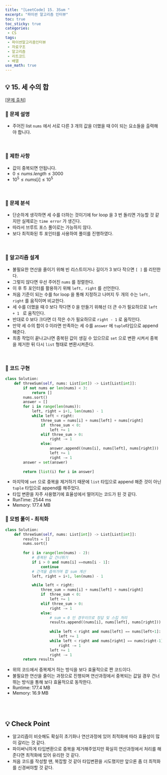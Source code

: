 ```yaml
---
title: "[LeetCode] 15. 3Sum "
excerpt: "파이썬 알고리즘 인터뷰"
toc: true
toc_sticky: true
categories:
 - CS
tags:
 - 파이썬알고리즘인터뷰
 - 자료구조
 - 알고리즘
 - 리트코드
 - 배열
use_math: true
---
```

## &#128161; 15. 세 수의 합
[[문제 출처]](https://leetcode.com/problems/3sum/)
### &#128204; 문제 설명
- 주어진 list <code>nums</code> 에서 서로 다른 3 개의 값을 더했을 때 0이 되는 요소들을 출력해야 합니다. 

<br/>

### &#128204; 제한 사항
- 값이 중복되면 안됩니다.
- $0 \leq nums.length \leq 3000$
- $10^5 \leq nums[i] \leq 10^5$

<br/>

### &#128204; 문제 분석
- 단순하게 생각하면 세 수를 더하는 것이기에 for loop 을 3 번 돌리면 가능할 것 같지만 실제로는 <code>time error</code> 가 생긴다.
- 따라서 브루트 포스 풀이로는 가능하지 않다.
- 보다 최적화된 투 포인터를 사용하여 풀이를 진행하였다.

<br/> 

### &#128204; 알고리즘 설계
- 불필요한 연산을 줄이기 위해 빈 리스트이거나 길이가 3 보다 작으면 <code>[ ]</code> 를 리턴한다.
- 그렇지 않다면 우선 주어진 <code>nums</code> 를 정렬한다.
- 이 후 투 포인터를 활용하기 위해 <code>left, right</code> 를 선언한다.
- 처음 기준이 되는 수를 for loop 을 통해 지정하고 나머지 두 개의 수는 <code>left, right</code> 를 움직이며 비교한다.
- 세 수를 더했을 때 0 보다 작다면 0 을 만들기 위해선 더 큰 수가 필요하므로 <code>left + 1 </code> 로 움직인다.
- 반대로 0 보다 크다면 더 작은 수가 필요하므로 <code>right - 1</code> 로 움직인다.
- 만약 세 수의 합이 0 이라면 만족하는 세 수를 <code>answer</code> 에 <code>tuple</code>타입으로 append 해준다.
- 최종 작업이 끝나고나면 중복된 값이 생길 수 있으므로 <code>set</code> 으로 변환 시켜서 중복을 제거한 뒤 다시 <code>list</code> 형태로 변환시켜준다.
<br/>

### &#128204; 코드 구현
```python
class Solution:
    def threeSum(self, nums: List[int]) -> List[List[int]]:
        if not nums or len(nums) < 3:
            return []
        nums.sort()
        answer = []
        for i in range(len(nums)):
            left, right = i+1, len(nums) - 1
            while left < right:
                three_sum = nums[i] + nums[left] + nums[right]
                if  three_sum < 0:
                    left += 1
                elif three_sum > 0:
                    right -= 1
                else:
                    answer.append((nums[i], nums[left], nums[right]))
                    left += 1
                    right -= 1
        answer = set(answer)
    
        return [list(i) for i in answer]

```
- 마지막에 <code>set</code> 으로 중복을 제거하기 때문에 <code>list</code> 타입으로 append 해준 것이 아닌 <code>tuple</code> 타입으로 append를 해주었다.
- 타입 변환을 자주 사용했기에 효율성에서 떨어지는 코드가 된 것 같다.
- RunTime: 2544 ms
- Memory: 177.4 MB


### &#128204; 모범 풀이 - 최적화
```python
class Solution:
    def threeSum(self, nums: List[int]) -> List[List[int]]:
        results = []
        nums.sort()
        
        for i in range(len(nums) - 2):
            # 중복된 값 건너뛰기
            if i > 0 and nums[i] ==nums[i - 1]:
                continue
            # 간격을 좁혀가며 합 sum 계산
            left, right = i+1, len(nums) - 1

            while left < right:
                three_sum = nums[i] + nums[left] + nums[right]
                if  three_sum < 0:
                    left += 1
                elif three_sum > 0:
                    right -= 1
                else:
                    # sum = 0 인 경우이므로 정답 및 스킵 처리
                    results.append((nums[i], nums[left], nums[right]))
                    
                    while left < right and nums[left] == nums[left+1]:
                        left += 1
                    while left < right and nums[right] == nums[right-1]:
                        right -= 1
                    left += 1
                    right -= 1
        return results
```
- 위의 코드에서 중복제거 하는 방식을 보다 효율적으로 짠 코드이다.
- 불필요한 연산을 줄이는 과정으로 진행되며 연산과정에서 중복되는 값일 경우 건너뛰는 방식을 통해 보다 효율적으로 동작한다.
- Runtime: 177.4 MB
- Memory: 16.9 MB

<br/>
<br/>

## &#128161; Check Point 
- 알고리즘이 비슷해도 확실히 초기화나 연산과정에 있어 최적화에 따라 효율성이 많이 갈리는 것 같다.
- 파이써닉하게 타입변환으로 중복을 제거해주었지만 확실히 연산과정에서 처리를 해준다면 최적화에 있어 유리한 것 같다.
- 처음 코드를 작성할 땐, 복잡할 것 같아 타입변환을 시도했지만 앞으론 좀 더 최적화를 신경써야할 것 같다.
